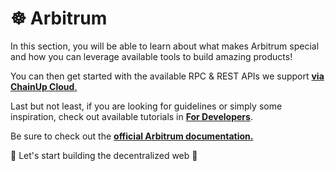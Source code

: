 # ☸ Arbitrum

In this section, you will be able to learn about what makes Arbitrum special and how you can leverage available tools to build amazing products!

You can then get started with the available RPC & REST APIs we support [**via ChainUp Cloud**.](https://cloud.chainup.com)

Last but not least, if you are looking for guidelines or simply some inspiration, check out available tutorials in [**For Developers**](../../introduction/for-developers/use-blockchain-api.md).

Be sure to check out the [**official Arbitrum documentation.**](https://docs.arbitrum.io/node-running/node-providers)

🚀 Let's start building the decentralized web 🚀
